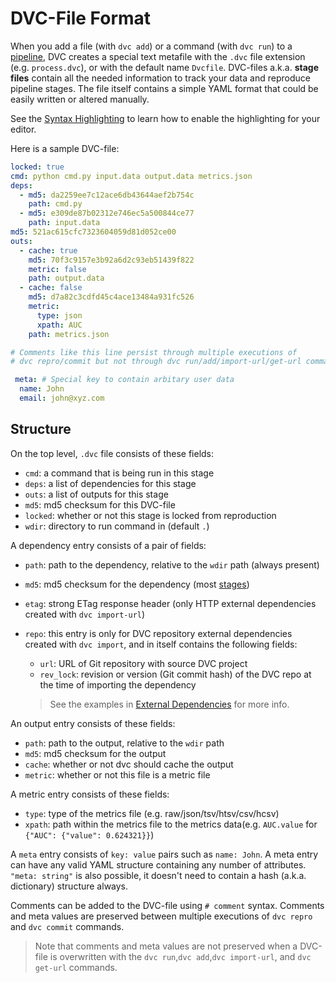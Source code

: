 # DVC-File Format

When you add a file (with `dvc add`) or a command (with `dvc run`) to a
[pipeline](/doc/get-started/pipeline), DVC creates a special text metafile with
the `.dvc` file extension (e.g. `process.dvc`), or with the default name
`Dvcfile`. DVC-files a.k.a. **stage files** contain all the needed information
to track your data and reproduce pipeline stages. The file itself contains a
simple YAML format that could be easily written or altered manually.

See the [Syntax Highlighting](/doc/user-guide/plugins) to learn how to enable
the highlighting for your editor.

Here is a sample DVC-file:

```yaml
locked: true
cmd: python cmd.py input.data output.data metrics.json
deps:
  - md5: da2259ee7c12ace6db43644aef2b754c
    path: cmd.py
  - md5: e309de87b02312e746ec5a500844ce77
    path: input.data
md5: 521ac615cfc7323604059d81d052ce00
outs:
  - cache: true
    md5: 70f3c9157e3b92a6d2c93eb51439f822
    metric: false
    path: output.data
  - cache: false
    md5: d7a82c3cdfd45c4ace13484a931fc526
    metric:
      type: json
      xpath: AUC
    path: metrics.json

# Comments like this line persist through multiple executions of
# dvc repro/commit but not through dvc run/add/import-url/get-url commands.

 meta: # Special key to contain arbitary user data
  name: John
  email: john@xyz.com
```

## Structure

On the top level, `.dvc` file consists of these fields:

- `cmd`: a command that is being run in this stage
- `deps`: a list of dependencies for this stage
- `outs`: a list of outputs for this stage
- `md5`: md5 checksum for this DVC-file
- `locked`: whether or not this stage is locked from reproduction
- `wdir`: directory to run command in (default `.`)

A dependency entry consists of a pair of fields:

- `path`: path to the dependency, relative to the `wdir` path (always present)
- `md5`: md5 checksum for the dependency (most
  [stages](/doc/commands-reference/run))
- `etag`: strong ETag response header (only HTTP <abbr>external
  dependencies</abbr> created with `dvc import-url`)
- `repo`: this entry is only for DVC repository external dependencies created
  with `dvc import`, and in itself contains the following fields:

  - `url`: URL of Git repository with source DVC project
  - `rev_lock`: revision or version (Git commit hash) of the DVC repo at the
    time of importing the dependency

  > See the examples in
  > [External Dependencies](/doc/user-guide/external-dependencies) for more
  > info.

An output entry consists of these fields:

- `path`: path to the output, relative to the `wdir` path
- `md5`: md5 checksum for the output
- `cache`: whether or not dvc should cache the output
- `metric`: whether or not this file is a metric file

A metric entry consists of these fields:

- `type`: type of the metrics file (e.g. raw/json/tsv/htsv/csv/hcsv)
- `xpath`: path within the metrics file to the metrics data(e.g. `AUC.value` for
  `{"AUC": {"value": 0.624321}}`)

A `meta` entry consists of `key: value` pairs such as `name: John`. A meta entry
can have any valid YAML structure containing any number of attributes.
`"meta: string"` is also possible, it doesn't need to contain a hash (a.k.a.
dictionary) structure always.

Comments can be added to the DVC-file using `# comment` syntax. Comments and
meta values are preserved between multiple executions of `dvc repro` and
`dvc commit` commands.

> Note that comments and meta values are not preserved when a DVC-file is
> overwritten with the `dvc run`,`dvc add`,`dvc import-url`, and `dvc get-url`
> commands.
